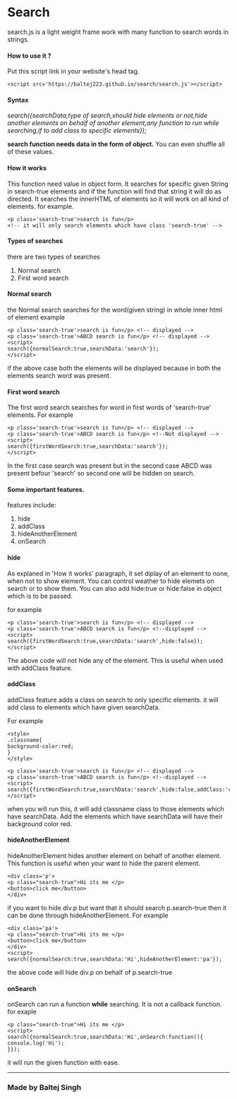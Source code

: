 # Search
search.js is a light weight frame work with many function to search words in strings. 
#### How to use it ?
Put this script link in your website's head tag.
```
<script src='https://baltej223.github.io/search/search.js'></script>
```
#### Syntax 
*search({searchData,type of search,should hide elements or not,hide another elements on behalf of another element,any function to run while searching,if to add class to specific elements});*

**search function needs data in the form of object.**
You can even shuffle all of these values.
#### How it works
This function need value in object form. It searches for specific given String in search-true elements and if the function will find that string it will do as directed. It searches the innerHTML of elements so it will work on all kind of elements.
for example.
```
<p class='search-true'>search is fun</p>
<!-- it will only search elements which have class 'search-true' -->
```

#### Types of searches
there are two types of searches
1. Normal search
2. First word search


#### Normal search
the Normal search searches for the word(given string) in whole inner html of element
example 

```
<p class='search-true'>search is fun</p> <!-- displayed -->
<p class='search-true'>ABCD search is fun</p> <!-- displayed -->
<script>
search({normalSearch:true,searchData:'search'});
</script>
```
if the above case both the elements will be displayed because in both the elements search word was present.

#### First word search
The first word search searches for word in first words of 'search-true' elements.
For example
```
<p class='search-true'>search is fun</p> <!-- displayed -->
<p class='search-true'>ABCD search is fun</p> <!--Not displayed -->
<script>
search({firstWordSearch:true,searchData:'search'});
</script>
```
In the first case search was present but in the second case ABCD was present befour 'search' so second one will be hidden on search.
#### Some important features.
features include:
1. hide
2. addClass
3. hideAnotherElement
4. onSearch

#### hide
As explaned in 'How it works' paragraph, it set diplay of an element to none, when not to show element. You can control weather to hide elemets on search or to show them. You can also add hide:true or hide:false in object which is to be passed.

for example
```
<p class='search-true'>search is fun</p> <!-- displayed -->
<p class='search-true'>ABCD search is fun</p> <!--displayed -->
<script>
search({firstWordSearch:true,searchData:'search',hide:false});
</script>
```
The above code will not hide any of the element. This is useful when used with addClass feature.
#### addClass
addClass feature adds a class on search to only specific elements. it will add class to elements which have given searchData. 

For example
```
<style>
.classname{
background-color:red;
}
</style>
```
```
<p class='search-true'>search is fun</p> <!-- displayed -->
<p class='search-true'>ABCD search is fun</p> <!--displayed -->
<script>
search({firstWordSearch:true,searchData:'search',hide:false,addClass:'classname'});
</script>
```
when you will run this, it will add classname class to those elements which have searchData. Add the elements which have searchData will have their background color red.
#### hideAnotherElement
hideAnotherElement hides another element on behalf of another element. This function is useful when your want to hide the parent element.
```
<div class='p'>
<p class="search-true">Hi its me </p>
<button>click me</button>
</div>
```
if you want to hide div.p but want that it should search p.search-true then it can be done through hideAnotherElement. For example

```
<div class='pa'>
<p class="search-true">Hi its me </p>
<button>click me</button>
</div>
<script>
search({normalSearch:true,searchData:'Hi',hideAnotherElement:'pa'});
```
the above code will hide div.p on behalf of p.search-true
#### onSearch
onSearch can run a function **while** searching. It is not a callback function. for exaple
```
<p class="search-true">Hi its me </p>
<script>
search({normalSearch:true,searchData:'Hi',onSearch:function(){
console.log('Hi');
}});
```
it will run the given function with ease. 
<hr> 

### Made by Baltej Singh
